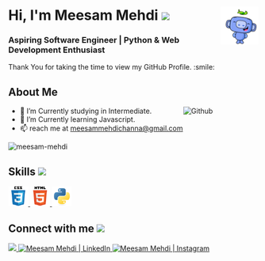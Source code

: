 <h1 align="left">Hi, I'm Meesam Mehdi <img src="https://raw.githubusercontent.com/MartinHeinz/MartinHeinz/master/wave.gif" width=50px>

  <img width="15%" align="right" alt="Github" src="https://github.com/avinIndrasoma/avinIndrasoma/blob/main/749044136589393960.gif" />
  
  </h1>
  
<h3 align="left">Aspiring Software Engineer | Python & Web Development Enthusiast</h3>

<div size='1px'> Thank You for taking the time to view my GitHub Profile. :smile:</div>

<h2>About Me</h2>

<img width="30%" align="right" alt="Github" src="https://raw.githubusercontent.com/onimur/.github/master/.resources/git-header.svg" />

- 🔭 I’m Currently studying in Intermediate.
- 🌱 I’m Currently learning Javascript.
- 📫 reach me at <a href="meesammehdichanna@gmail.com">meesammehdichanna@gmail.com</a>

<p align="left"> <img src="https://komarev.com/ghpvc/?username=meesam-mehdi&label=Profile%20views&color=0e75b6&style=flat" alt="meesam-mehdi" /> </p>

<h2> Skills <img src = "https://media2.giphy.com/media/QssGEmpkyEOhBCb7e1/giphy.gif?cid=ecf05e47a0n3gi1bfqntqmob8g9aid1oyj2wr3ds3mg700bl&rid=giphy.gif" width = 20px> </h2>
    <p align="left">
        <a href="https://www.w3schools.com/css/" target="blank" rel="noreferrer"> <img src="https://raw.githubusercontent.com/devicons/devicon/master/icons/css3/css3-original-wordmark.svg" alt="css3" width="40" height="40"/> </a>
        <a href="https://www.w3.org/html/" target="blank" rel="noreferrer"> <img src="https://raw.githubusercontent.com/devicons/devicon/master/icons/html5/html5-original-wordmark.svg" alt="html5" width="40" height="40"/> </a>
        <a href="https://www.python.org" target="blank" rel="noreferrer"> <img src="https://raw.githubusercontent.com/devicons/devicon/master/icons/python/python-original.svg" alt="python" width="40" height="40"/> </a>
    </p>

<h2> Connect with me <img src='https://raw.githubusercontent.com/ShahriarShafin/ShahriarShafin/main/Assets/handshake.gif' width="50px"> </h2>
    <a href="https://meesammehdi.netlify.app" target="blank">
        <img height="45" src="https://user-images.githubusercontent.com/60597290/173854214-c646c175-420c-40a6-b994-25acf90dcac4.png" />
    </a>  
    <a href="https://www.linkedin.com/in/meesammehdi/" target="blank">
      <img height="45" alt="Meesam Mehdi | LinkedIn"  src="https://user-images.githubusercontent.com/60597290/173852531-4343e250-e3cb-4bdb-b84f-50695c64aa12.png"/>
    </a> 
    <a href="https://www.instagram.com/meesam_mehdi/" target="blank">
      <img height="45" alt="Meesam Mehdi | Instagram"  src="https://user-images.githubusercontent.com/60597290/173852523-c34e15e4-dc3b-4c2a-a5a4-d460b96e4151.png" />
    </a>
